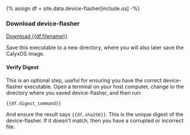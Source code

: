 {% assign df = site.data.device-flasher[include.os] -%}

### Download device-flasher

<a class="btn" href="{{df.url}}">Download {{df.filename}}</a>

Save this executable to a new directory, where you will also later save the CalyxOS image.

#### Verify Digest

This is an optional step, useful for ensuring you have the correct device-flasher executable. Open a terminal on your host computer, change to the directory where you saved device-flasher, and then run:

```
{{df.digest_command}}
```

And ensure the result says `{{df.sha256}}`. This is the unique digest of the device-flasher. If it doesn't match, then you have a corrupted or incorrect file.
